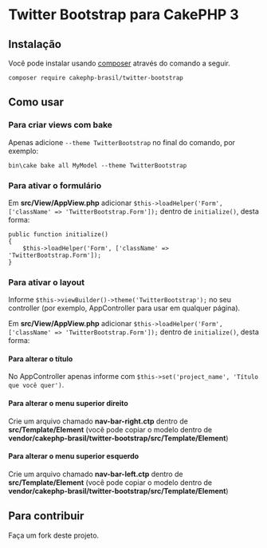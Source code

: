 # Twitter Bootstrap para CakePHP 3

## Instalação

Você pode instalar usando [composer](http://getcomposer.org) através do comando a seguir.

	composer require cakephp-brasil/twitter-bootstrap

## Como usar

### Para criar views com **bake**

Apenas adicione `--theme TwitterBootstrap` no final do comando, por exemplo:

	bin\cake bake all MyModel --theme TwitterBootstrap

### Para ativar o formulário

Em **src/View/AppView.php** adicionar `$this->loadHelper('Form', ['className' => 'TwitterBootstrap.Form']);` dentro de `initialize()`, desta forma:

    public function initialize()
    {
        $this->loadHelper('Form', ['className' => 'TwitterBootstrap.Form']);
    }

### Para ativar o layout

Informe `$this->viewBuilder()->theme('TwitterBootstrap');` no seu controller (por exemplo, AppController para usar em qualquer página).

Em **src/View/AppView.php** adicionar `$this->loadHelper('Form', ['className' => 'TwitterBootstrap.Form']);` dentro de `initialize()`, desta forma:

#### Para alterar o título

No AppController apenas informe com `$this->set('project_name', 'Título que você quer')`.

#### Para alterar o menu superior direito

Crie um arquivo chamado **nav-bar-right.ctp** dentro de **src/Template/Element** (você pode copiar o modelo dentro de **vendor/cakephp-brasil/twitter-bootstrap/src/Template/Element**)

#### Para alterar o menu superior esquerdo

Crie um arquivo chamado **nav-bar-left.ctp** dentro de **src/Template/Element** (você pode copiar o modelo dentro de **vendor/cakephp-brasil/twitter-bootstrap/src/Template/Element**)

## Para contribuir

Faça um fork deste projeto.